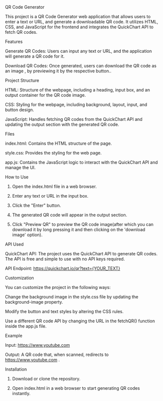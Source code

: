 QR Code Generator

This project is a QR Code Generator web application that allows users to enter a text or URL, and generate a downloadable QR code. It utilizes HTML, CSS, and JavaScript for the frontend and integrates the QuickChart API to fetch QR codes.

Features

Generate QR Codes: Users can input any text or URL, and the application will generate a QR code for it.

Download QR Codes: Once generated, users can download the QR code as an image , by previewing it by the respective button..


Project Structure

HTML: Structure of the webpage, including a heading, input box, and an output container for the QR code image.

CSS: Styling for the webpage, including background, layout, input, and button design.

JavaScript: Handles fetching QR codes from the QuickChart API and updating the output section with the generated QR code.


Files

index.html: Contains the HTML structure of the page.

style.css: Provides the styling for the web page.

app.js: Contains the JavaScript logic to interact with the QuickChart API and manage the UI.


How to Use

1. Open the index.html file in a web browser.


2. Enter any text or URL in the input box.


3. Click the "Enter" button.


4. The generated QR code will appear in the output section.


5. Click "Preview QR" to preview the QR code image(after which you can download it by long pressing it and then clicking on the 'download image' option).



API Used

QuickChart API: The project uses the QuickChart API to generate QR codes. The API is free and simple to use with no API keys required.


API Endpoint:
https://quickchart.io/qr?text={YOUR_TEXT}

Customization

You can customize the project in the following ways:

Change the background image in the style.css file by updating the background-image property.

Modify the button and text styles by altering the CSS rules.

Use a different QR code API by changing the URL in the fetchQR() function inside the app.js file.


Example

Input: https://www.youtube.com

Output: A QR code that, when scanned, redirects to https://www.youtube.com .


Installation

1. Download or clone the repository.


2. Open index.html in a web browser to start generating QR codes instantly.
